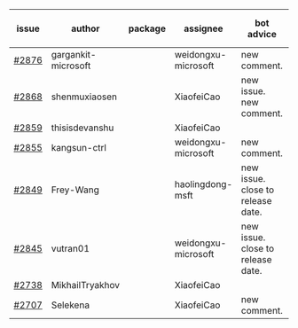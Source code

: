 | issue | author | package | assignee | bot advice | created date of issue | target release date | date from target |
| ------ | ------ | ------ | ------ | ------ | ------ | ------ | :-----: |
| [#2876](https://github.com/Azure/sdk-release-request/issues/2876) | gargankit-microsoft |  | weidongxu-microsoft | new comment. | 06-03 | 06-30 |  |
| [#2868](https://github.com/Azure/sdk-release-request/issues/2868) | shenmuxiaosen |  | XiaofeiCao | new issue. new comment. | 06-01 | 06-03 |  |
| [#2859](https://github.com/Azure/sdk-release-request/issues/2859) | thisisdevanshu |  | XiaofeiCao |  | 05-31 | 06-14 |  |
| [#2855](https://github.com/Azure/sdk-release-request/issues/2855) | kangsun-ctrl |  | weidongxu-microsoft | new comment. | 05-31 | 06-02 |  |
| [#2849](https://github.com/Azure/sdk-release-request/issues/2849) | Frey-Wang |  | haolingdong-msft | new issue. close to release date.  | 05-27 | 06-06 | -1 |
| [#2845](https://github.com/Azure/sdk-release-request/issues/2845) | vutran01 |  | weidongxu-microsoft | new issue. close to release date.  | 05-26 | 06-09 | 1 |
| [#2738](https://github.com/Azure/sdk-release-request/issues/2738) | MikhailTryakhov |  | XiaofeiCao |  | 04-25 | 05-02 |  |
| [#2707](https://github.com/Azure/sdk-release-request/issues/2707) | Selekena |  | XiaofeiCao | new comment. | 04-15 | 05-02 |  |
